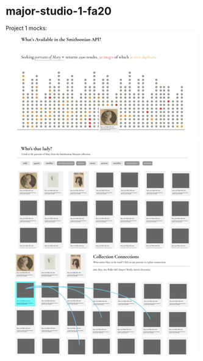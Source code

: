 # major-studio-1-fa20

Project 1 mocks:
![Mock 1](mock1.png)
![Mock 2](mock2.png)
![Mock 3](mock3.png)

